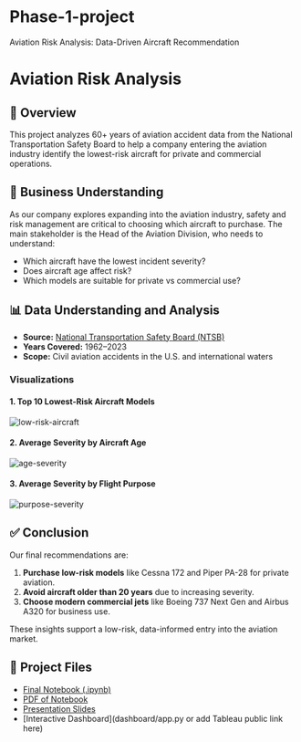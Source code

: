 # Phase-1-project
Aviation Risk Analysis: Data-Driven Aircraft Recommendation
# Aviation Risk Analysis

## 📌 Overview
This project analyzes 60+ years of aviation accident data from the National Transportation Safety Board to help a company entering the aviation industry identify the lowest-risk aircraft for private and commercial operations.

## 💼 Business Understanding
As our company explores expanding into the aviation industry, safety and risk management are critical to choosing which aircraft to purchase. The main stakeholder is the Head of the Aviation Division, who needs to understand:
- Which aircraft have the lowest incident severity?
- Does aircraft age affect risk?
- Which models are suitable for private vs commercial use?

## 📊 Data Understanding and Analysis
- **Source:** [National Transportation Safety Board (NTSB)](https://www.ntsb.gov/)
- **Years Covered:** 1962–2023
- **Scope:** Civil aviation accidents in the U.S. and international waters

### Visualizations
#### 1. Top 10 Lowest-Risk Aircraft Models
![low-risk-aircraft](images/low_risk_aircraft.png)

#### 2. Average Severity by Aircraft Age
![age-severity](images/age_severity_plot.png)

#### 3. Average Severity by Flight Purpose
![purpose-severity](images/purpose_severity.png)

## ✅ Conclusion
Our final recommendations are:

1. **Purchase low-risk models** like Cessna 172 and Piper PA-28 for private aviation.
2. **Avoid aircraft older than 20 years** due to increasing severity.
3. **Choose modern commercial jets** like Boeing 737 Next Gen and Airbus A320 for business use.

These insights support a low-risk, data-informed entry into the aviation market.

## 📁 Project Files
- [Final Notebook (.ipynb)](aviation_analysis.ipynb)
- [PDF of Notebook](aviation_analysis.pdf)
- [Presentation Slides](presentation.pdf)
- [Interactive Dashboard](dashboard/app.py or add Tableau public link here)

